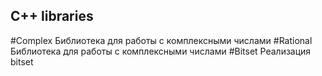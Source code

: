 ## C++ libraries
#Complex
Библиотека для работы с комплексными числами
#Rational
Библиотека для работы с комплексными числами
#Bitset
Реализация bitset
